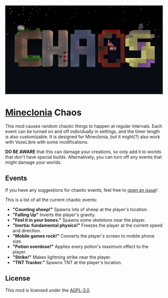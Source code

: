 ![Chaos Mod](https://github.com/SamMatzko/mineclonia-chaos/blob/master/screenshot.png)

# [Mineclonia](https://content.minetest.net/packages/ryvnf/mineclonia/) Chaos

This mod causes random chaotic things to happen at regular intervals. Each event can be turned on and off individually in settings, and the timer length is also customizable. It is designed for Mineclonia, but it might(?) also work with VoxeLibre with some modifications.

**DO BE AWARE** that this can damage your creations, so only add it to worlds that don't have special builds. Alternatively, you can turn off any events that might damage your worlds.

## Events

If you have any suggestions for chaotic events, feel free to [open an issue](https://github.com/SamMatzko/mineclonia-chaos/issues/new/choose)!

This is a list of all the current chaotic events:

- **"Counting sheep!"** Spawns lots of sheep at the player's location.
- **"Falling Up"** Inverts the player's gravity.
- **"Feel it in your bones."** Spawns some skeletons near the player.
- **"Inertia: fundamental physics!"** Freezes the player at the current speed and direction.
- **"Mobile games rock!"** Converts the player's screen to mobile phone size.
- **"Potion overdose!"** Applies every potion's maximum effect to the player.
- **"Strike!"** Makes lightning strike near the player.
- **"TNT Tracker."** Spawns TNT at the player's location.

## License
This mod is licensed under the [AGPL-3.0](https://github.com/SamMatzko/mineclonia-chaos/blob/master/LICENSE.txt).
